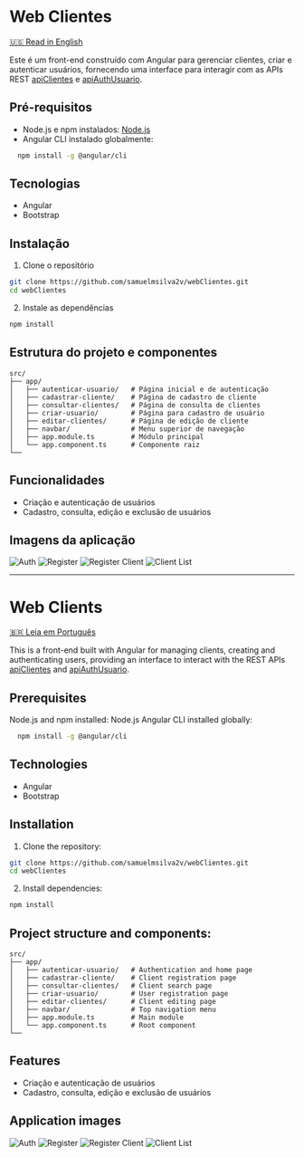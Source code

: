 # Web Clientes
[🇺🇸 Read in English](#web-clients)

Este é um front-end construído com Angular para gerenciar clientes, criar e autenticar usuários, fornecendo uma interface para interagir com as APIs REST [apiClientes](https://github.com/samuelmsilva2v/apiClientes) e [apiAuthUsuario](https://github.com/samuelmsilva2v/apiAuthUsuarios).

## Pré-requisitos
- Node.js e npm instalados: [Node.js](https://nodejs.org/)
- Angular CLI instalado globalmente:
```bash
  npm install -g @angular/cli
```

## Tecnologias
* Angular
* Bootstrap

## Instalação
1. Clone o repositório
```bash
git clone https://github.com/samuelmsilva2v/webClientes.git
cd webClientes
```
2. Instale as dependências
```bash
npm install
```

## Estrutura do projeto e componentes
```plaintext
src/
├── app/
│   ├── autenticar-usuario/   # Página inicial e de autenticação
│   ├── cadastrar-cliente/    # Página de cadastro de cliente
│   ├── consultar-clientes/   # Página de consulta de clientes
│   ├── criar-usuario/        # Página para cadastro de usuário
│   ├── editar-clientes/      # Página de edição de cliente
│   ├── navbar/               # Menu superior de navegação
│   ├── app.module.ts         # Módulo principal
│   └── app.component.ts      # Componente raiz
└── 
```

## Funcionalidades
* Criação e autenticação de usuários
* Cadastro, consulta, edição e exclusão de usuários

## Imagens da aplicação
![Auth](https://github.com/samuelmsilva2v/assets/blob/main/apiClientes/Captura%20de%20tela%202024-11-01%20191126.png)
![Register](https://github.com/samuelmsilva2v/assets/blob/main/apiClientes/Captura%20de%20tela%202024-11-01%20191150.png)
![Register Client](https://github.com/samuelmsilva2v/assets/blob/main/apiClientes/Captura%20de%20tela%202024-11-01%20191335.png)
![Client List](https://github.com/samuelmsilva2v/assets/blob/main/apiClientes/Captura%20de%20tela%202024-11-01%20191358.png)

---

# Web Clients
[🇧🇷 Leia em Português](#web-clientes)

This is a front-end built with Angular for managing clients, creating and authenticating users, providing an interface to interact with the REST APIs [apiClientes](https://github.com/samuelmsilva2v/apiClientes) and [apiAuthUsuario](https://github.com/samuelmsilva2v/apiAuthUsuarios).

## Prerequisites
Node.js and npm installed: Node.js
Angular CLI installed globally:
```bash
  npm install -g @angular/cli
```

## Technologies
* Angular
* Bootstrap

## Installation

1. Clone the repository:
```bash
git clone https://github.com/samuelmsilva2v/webClientes.git
cd webClientes
```

2. Install dependencies:
```bash
npm install
```

## Project structure and components:
```plaintext
src/
├── app/
│   ├── autenticar-usuario/   # Authentication and home page
│   ├── cadastrar-cliente/    # Client registration page
│   ├── consultar-clientes/   # Client search page
│   ├── criar-usuario/        # User registration page
│   ├── editar-clientes/      # Client editing page
│   ├── navbar/               # Top navigation menu
│   ├── app.module.ts         # Main module
│   └── app.component.ts      # Root component
└──
```

## Features
* Criação e autenticação de usuários
* Cadastro, consulta, edição e exclusão de usuários

## Application images
![Auth](https://github.com/samuelmsilva2v/assets/blob/main/apiClientes/Captura%20de%20tela%202024-11-01%20191126.png)
![Register](https://github.com/samuelmsilva2v/assets/blob/main/apiClientes/Captura%20de%20tela%202024-11-01%20191150.png)
![Register Client](https://github.com/samuelmsilva2v/assets/blob/main/apiClientes/Captura%20de%20tela%202024-11-01%20191335.png)
![Client List](https://github.com/samuelmsilva2v/assets/blob/main/apiClientes/Captura%20de%20tela%202024-11-01%20191358.png)
